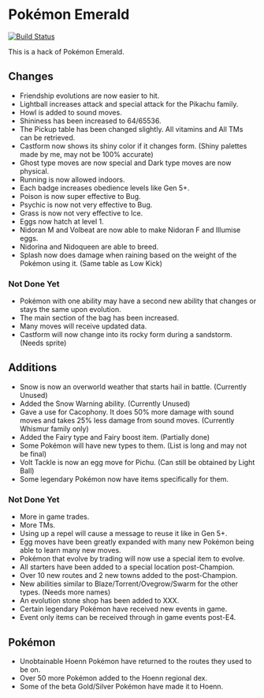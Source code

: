 # Pokémon Emerald

[![Build Status][travis-badge]][travis]

[travis]: https://travis-ci.org/i0brendan0/pokeemerald
[travis-badge]: https://travis-ci.org/i0brendan0/pokeemerald.svg?branch=master

This is a hack of Pokémon Emerald.


## Changes

* Friendship evolutions are now easier to hit.
* Lightball increases attack and special attack for the Pikachu family.
* Howl is added to sound moves.
* Shininess has been increased to 64/65536.
* The Pickup table has been changed slightly. All vitamins and All TMs can be retrieved.
* Castform now shows its shiny color if it changes form. (Shiny palettes made by me, may not be 100% accurate)
* Ghost type moves are now special and Dark type moves are now physical.
* Running is now allowed indoors.
* Each badge increases obedience levels like Gen 5+.
* Poison is now super effective to Bug.
* Psychic is now not very effective to Bug.
* Grass is now not very effective to Ice.
* Eggs now hatch at level 1.
* Nidoran M and Volbeat are now able to make Nidoran F and Illumise eggs.
* Nidorina and Nidoqueen are able to breed.
* Splash now does damage when raining based on the weight of the Pokémon using it. (Same table as Low Kick)


### Not Done Yet

* Pokémon with one ability may have a second new ability that changes or stays the same upon evolution.
* The main section of the bag has been increased.
* Many moves will receive updated data.
* Castform will now change into its rocky form during a sandstorm. (Needs sprite)


## Additions

* Snow is now an overworld weather that starts hail in battle. (Currently Unused)
* Added the Snow Warning ability. (Currently Unused)
* Gave a use for Cacophony. It does 50% more damage with sound moves and takes 25% less damage from sound moves. (Currently Whismur family only)
* Added the Fairy type and Fairy boost item. (Partially done)
* Some Pokémon will have new types to them. (List is long and may not be final)
* Volt Tackle is now an egg move for Pichu. (Can still be obtained by Light Ball)
* Some legendary Pokémon now have items specifically for them.


### Not Done Yet

* More in game trades.
* More TMs.
* Using up a repel will cause a message to reuse it like in Gen 5+.
* Egg moves have been greatly expanded with many new Pokémon being able to learn many new moves.
* Pokémon that evolve by trading will now use a special item to evolve.
* All starters have been added to a special location post-Champion.
* Over 10 new routes and 2 new towns added to the post-Champion.
* New abilities similar to Blaze/Torrent/Ovegrow/Swarm for the other types. (Needs more names)
* An evolution stone shop has been added to XXX.
* Certain legendary Pokémon have received new events in game.
* Event only items can be received through in game events post-E4.


## Pokémon

* Unobtainable Hoenn Pokémon have returned to the routes they used to be on.
* Over 50 more Pokémon added to the Hoenn regional dex.
* Some of the beta Gold/Silver Pokémon have made it to Hoenn.
